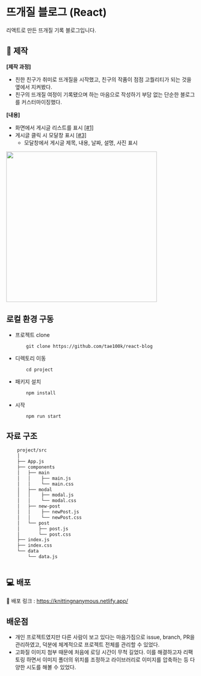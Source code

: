 # 뜨개질 블로그 (React)
리액트로 만든 뜨개질 기록 블로그입니다.


##  📘 제작

**[제작 과정]**
- 친한 친구가 취미로 뜨개질을 시작했고, 친구의 작품이 점점 고퀄리티가 되는 것을 옆에서 지켜봤다. 
- 친구의 뜨개질 여정이 기록됐으며 하는 마음으로 작성하기 부담 없는 단순한 블로그를 커스터마이징했다.

**[내용]**
- 화면에서 게시글 리스트를 표시 [[#1]](https://github.com/tae100k/react-blog/issues/1)
- 게시글 클릭 시 모달창 표시 [[#3]](https://github.com/tae100k/react-blog/issues/3)
    - 모달창에서 게시글 제목, 내용, 날짜, 설명, 사진 표시
    
<img height="400px" src="https://user-images.githubusercontent.com/78027252/152671132-d4d0d560-5bf7-46c3-8945-75d878e1557b.gif"/>
    
## 로컬 환경 구동

- 프로젝트 clone
    ```
        git clone https://github.com/tae100k/react-blog
    ```
- 디렉토리 이동
    ```
        cd project
    ```
- 패키지 설치
    ```
        npm install
    ```
-  시작
    ```
        npm run start
    ```
    
    
##  자료 구조

```bash
    project/src
    │
    ├── App.js
    ├── components
    │   ├── main
    │   │    ├── main.js
    │   │    └── main.css
    │   ├── modal
    │   │    ├── modal.js
    │   │    └── modal.css
    │   ├── new-post
    │   │    ├── newPost.js
    │   │    └── newPost.css
    │   └── post
    │       ├── post.js
    │       └── post.css    
    ├── index.js
    ├── index.css
    └── data
        └── data.js 
  

```

##  💻 배포
🔗 배포 링크 : https://knittingnanymous.netlify.app/


## 배운점
    
- 개인 프로젝트였지만 다른 사람이 보고 있다는 마음가짐으로 issue, branch, PR을 관리하였고, 덕분에 체계적으로 프로젝트 전체를 관리할 수 있었다.
- 고화질 이미지 첨부 때문에 처음에 로딩 시간이 무척 길었다. 이를 해결하고자 리팩토링 하면서 이미지 폴더의 위치를 조정하고 라이브러리로 이미지를 압축하는 등 다양한 시도를 해볼 수 있었다. 


